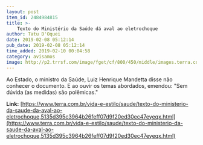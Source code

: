 ```yaml
---
layout: post
item_id: 2484984815
title: >-
    Texto do Ministério da Saúde dá aval ao eletrochoque
author: Tatu D'Oquei
date: 2019-02-08 05:12:14
pub_date: 2019-02-08 05:12:14
time_added: 2019-02-10 00:04:58
category: avisamos
image: http://p2.trrsf.com/image/fget/cf/800/450/middle/images.terra.com/2013/06/21/img00097-20130621-0955.jpg
---
```


Ao Estado, o ministro da Saúde, Luiz Henrique Mandetta disse não conhecer o documento. E ao ouvir os temas abordados, emendou: "Sem dúvida (as medidas) são polêmicas."

**Link:** [https://www.terra.com.br/vida-e-estilo/saude/texto-do-ministerio-da-saude-da-aval-ao-eletrochoque,5135d395c3964b26feff07d9f20ed30ec47eyeqx.html](https://www.terra.com.br/vida-e-estilo/saude/texto-do-ministerio-da-saude-da-aval-ao-eletrochoque,5135d395c3964b26feff07d9f20ed30ec47eyeqx.html)

